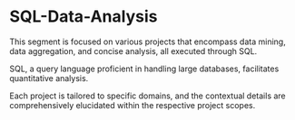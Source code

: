 # SQL-Data-Analysis
This segment is focused on various projects that encompass data mining, data aggregation, and concise analysis, all executed through SQL. 

SQL, a query language proficient in handling large databases, facilitates quantitative analysis.

Each project is tailored to specific domains, and the contextual details are comprehensively elucidated within the respective project scopes.
